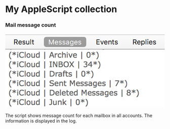 # My AppleScript collection

### Mail message count

![AppleScript message count](/img/message-count.png?raw=true "AppleScript message count")

The script shows message count for each mailbox in all accounts. The information is displayed in the log.